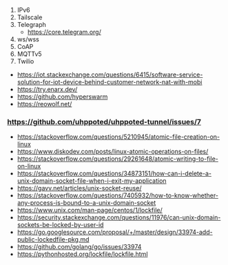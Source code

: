1. IPv6
2. Tailscale
3. Telegraph
    - https://core.telegram.org/
4. ws/wss
5. CoAP
6. MQTTv5
7. Twilio


- https://iot.stackexchange.com/questions/6415/software-service-solution-for-iot-device-behind-customer-network-nat-with-mobi
- https://try.enarx.dev/
- https://github.com/hyperswarm
- https://reowolf.net/


###  https://github.com/uhppoted/uhppoted-tunnel/issues/7
- https://stackoverflow.com/questions/5210945/atomic-file-creation-on-linux
 - https://www.diskodev.com/posts/linux-atomic-operations-on-files/
  - https://stackoverflow.com/questions/29261648/atomic-writing-to-file-on-linux
  - https://stackoverflow.com/questions/34873151/how-can-i-delete-a-unix-domain-socket-file-when-i-exit-my-application
  - https://gavv.net/articles/unix-socket-reuse/
  - https://stackoverflow.com/questions/7405932/how-to-know-whether-any-process-is-bound-to-a-unix-domain-socket
  - https://www.unix.com/man-page/centos/1/lockfile/
  - https://security.stackexchange.com/questions/11976/can-unix-domain-sockets-be-locked-by-user-id
  - https://go.googlesource.com/proposal/+/master/design/33974-add-public-lockedfile-pkg.md
  - https://github.com/golang/go/issues/33974
  - https://pythonhosted.org/lockfile/lockfile.html

